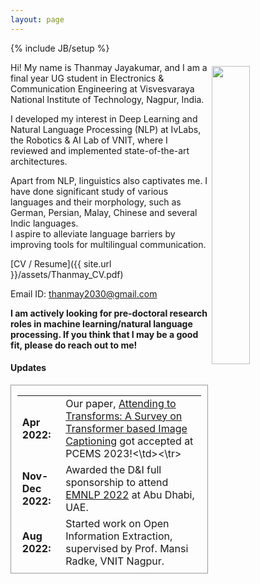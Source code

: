 ```yaml
---
layout: page
---
```

{% include JB/setup %}

<img style="float: right; width: 35%; padding: 6px;" src=" {{ site.url }}/assets/profile.png">

Hi! My name is Thanmay Jayakumar, and I am a final year UG student in Electronics & Communication Engineering at Visvesvaraya National Institute of Technology, Nagpur, India.

I developed my interest in Deep Learning and Natural Language Processing (NLP) at IvLabs, the Robotics & AI Lab of VNIT, where I reviewed and implemented state-of-the-art architectures.

Apart from NLP, linguistics also captivates me. I have done significant study of various languages and their morphology, such as German, Persian, Malay, Chinese and several Indic languages.<br />
I aspire to alleviate language barriers by improving tools for multilingual communication.

[CV / Resume]({{ site.url }}/assets/Thanmay_CV.pdf)

Email ID: [thanmay2030@gmail.com](mailto:thanmay2030@gmail.com)  

**I am actively looking for pre-doctoral research roles in machine learning/natural language processing. If you think that I may be a good fit, please do reach out to me!**

#### Updates

<div style="height:300px;overflow:auto; border:1px solid #999; padding-left: 0.7em; padding-right: 0.7em">
<table>
<col width="100px">
<col width="650px">
  <tr><td><b>Apr 2022:</b></td><td>Our paper, <a href="https://drive.google.com/file/d/1BFwqy4B7zvKwtVq90WW_7WS0YydumbTw/view?usp=share_link">Attending to Transforms: A Survey on Transformer based Image Captioning</a> got accepted at PCEMS 2023!<\td><\tr>
  <tr><td><b>Nov-Dec 2022:</b></td><td>Awarded the D&I full sponsorship to attend <a href="https://2022.emnlp.org/">EMNLP 2022</a> at Abu Dhabi, UAE.</td></tr>
  <tr><td><b>Aug 2022:</b></td><td>Started work on Open Information Extraction, supervised by Prof. Mansi Radke, VNIT Nagpur.</td></tr>
  <tr><td><b>Aug 2022:</b></td><td>Started work on Automatic Image Captioning, supervised by Prof. Anamika Singh, VNIT Nagpur.</td></tr>
  <tr><td><b>Jul 2022:</b></td><td>Accepted into the <a href="https://ltrc.iiit.ac.in/iasnlp2022">IIIT-H's Advanced Summer School on NLP</a> at Hyderabad, India. Project guided by Saumitra Yadav and Prof. Manish Shrivastava. Check out the <a href="https://drive.google.com/file/d/1ws3ViFsy404ads5mE8fe7KTQh-Peost-/view?usp=sharing">Project Presentation</a>.</td></tr>
  <tr><td><b>May-Aug 2022:</b></td><td>Accepted into the prestigious <a href="http://surge.iitk.ac.in/index.php">SURGE internship program</a> at Indian Institute of Technology, Kanpur, India. Project on Spoken Term Detection (Audio Retrieval), supervised by <a href="https://vipular.github.io/">Prof. Vipul Arora</a>. Check out my <a href="https://drive.google.com/file/d/1R1s4v7eVY_E23BnEazHlMeAqAmnNEr43/view">Project Report</a>.</td></tr>
  <tr><td><b>Jun 2021:</b></td><td>Started work on low-resource Neural Machine Translation at IvLabs, Visvesvaraya National Institute of Technology. Check out the <a href="https://docs.google.com/presentation/d/1oWpU-3UGvh6xf_P8z_LmJulEeX8B0UWYFoCn9NDeyyA/edit?usp=sharing">Presentation</a>.</td></tr>
  <tr><td><b>May-Jul 2020:</b></td><td>Started my Summer Internship at IvLabs, Visvesvaraya National Institute of Technology. Project on Automatic Speaker Recognition, supervised by <a href="https://scholar.google.co.in/citations?hl=en&user=B9InqKQAAAAJ&view_op=list_works&sortby=pubdate">Prof. Shital Chiddarwar</a>. </td></tr>
